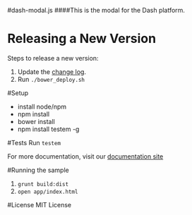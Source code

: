 #dash-modal.js
####This is the modal for the Dash platform.

# Releasing a New Version

Steps to release a new version:

1. Update the [change log](/CHANGELOG.md).
2. Run `./bower_deploy.sh`

#Setup
* install node/npm
* npm install
* bower install
* npm install testem -g

#Tests
Run ```testem```

For more documentation, visit our [documentation site](http://developers.samaritanministries.org/developers/dash-modal.js/)

#Running the sample

1. `grunt build:dist`
1. `open app/index.html`

#License
MIT License

